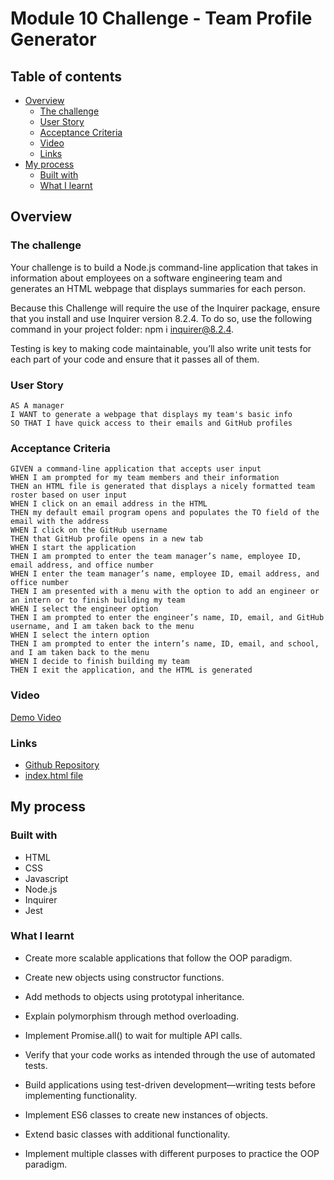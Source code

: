 # Module 10 Challenge - Team Profile Generator

## Table of contents

- [Overview](#overview)
  - [The challenge](#the-challenge)
  - [User Story](#user-story)
  - [Acceptance Criteria](#acceptance-criteria)
  - [Video](#video)
  - [Links](#links)
- [My process](#my-process)
  - [Built with](#built-with)
  - [What I learnt](#what-i-learnt)
 
## Overview

### The challenge

Your challenge is to build a Node.js command-line application that takes in information about employees on a software engineering team and generates an HTML webpage that displays summaries for each person.

Because this Challenge will require the use of the Inquirer package, ensure that you install and use Inquirer version 8.2.4. To do so, use the following command in your project folder: npm i inquirer@8.2.4.

Testing is key to making code maintainable, you’ll also write unit tests for each part of your code and ensure that it passes all of them.

### User Story

```
AS A manager
I WANT to generate a webpage that displays my team's basic info
SO THAT I have quick access to their emails and GitHub profiles
```

### Acceptance Criteria

```
GIVEN a command-line application that accepts user input
WHEN I am prompted for my team members and their information
THEN an HTML file is generated that displays a nicely formatted team roster based on user input
WHEN I click on an email address in the HTML
THEN my default email program opens and populates the TO field of the email with the address
WHEN I click on the GitHub username
THEN that GitHub profile opens in a new tab
WHEN I start the application
THEN I am prompted to enter the team manager’s name, employee ID, email address, and office number
WHEN I enter the team manager’s name, employee ID, email address, and office number
THEN I am presented with a menu with the option to add an engineer or an intern or to finish building my team
WHEN I select the engineer option
THEN I am prompted to enter the engineer’s name, ID, email, and GitHub username, and I am taken back to the menu
WHEN I select the intern option
THEN I am prompted to enter the intern’s name, ID, email, and school, and I am taken back to the menu
WHEN I decide to finish building my team
THEN I exit the application, and the HTML is generated

```

### Video
[Demo Video](https://drive.google.com/file/d/1Ql83rAEwKBXLXAbC2Ba3zQTB03DQhS5H/view?usp=sharing)

### Links

- [Github Repository](https://github.com/rmdn321/10-Team-Profile-Generator)
- [index.html file](https://github.com/rmdn321/10-Team-Profile-Generator/blob/master/index.html)

## My process

### Built with

- HTML
- CSS
- Javascript
- Node.js
- Inquirer
- Jest

### What I learnt

- Create more scalable applications that follow the OOP paradigm.

- Create new objects using constructor functions.

- Add methods to objects using prototypal inheritance.

- Explain polymorphism through method overloading.

- Implement Promise.all() to wait for multiple API calls.

- Verify that your code works as intended through the use of automated tests.

- Build applications using test-driven development—writing tests before implementing functionality.

- Implement ES6 classes to create new instances of objects.

- Extend basic classes with additional functionality.

- Implement multiple classes with different purposes to practice the OOP paradigm.
